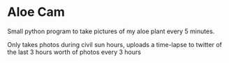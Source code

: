 # Aloe Cam

Small python program to take pictures of my aloe plant every 5 minutes.

Only takes photos during civil sun hours, uploads a time-lapse to twitter of the last 3 hours worth of photos every 3 hours